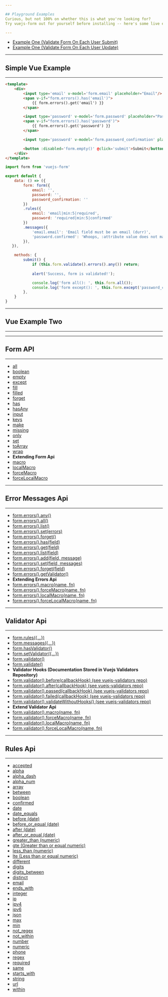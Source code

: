 ```yaml
---

## Playground Examples
Curious, but not 100% on whether this is what you're looking for?
Try vuejs-form out for yourself before installing -- here's some live examples ready for you to tinker away at! 

---
```

- [Example One (Validate Form On Each User Submit)](https://codepen.io/zhorton34/pen/zYvWZYz)
- [Example One (Validate Form On Each User Update)](https://codepen.io/zhorton34/pen/xxwaYez)
---

## Simple Vue Example

---
```html
<template>
    <div>        
        <input type='email' v-model='form.email' placeholder="Email"/>
        <span v-if="form.errors().has('email')">
            {{ form.errors().get('email') }}
        </span>

        <input type='password' v-model='form.password' placeholder="Password"/>
        <span v-if="form.errors().has('password')">
            {{ form.errors().get('password') }}
        </span>

        <input type='password' v-model='form.password_confirmation' placeholder="Confirm Password"/> 

        <button :disabled='form.empty()' @click='submit'>Submit</button>
    </div>
</template>
```
```js
import form from 'vuejs-form'

export default {
    data: () => ({
        form: form({
            email: '', 
            password: '', 
            password_confirmation: '' 
        })
        .rules({
            email: 'email|min:5|required',
            password: 'required|min:5|confirmed'
        })
        .messages({
            'email.email': 'Email field must be an email (durr)',
            'password.confirmed': 'Whoops, :attribute value does not match :confirmed value',
        }),
   }),

    methods: {
        submit() {
            if (this.form.validate().errors().any()) return;
            
            alert('Success, form is validated!');

            console.log('form all(): ', this.form.all());
            console.log('form except(): ', this.form.except('password_confirmation'));
        },
    }
}
```

---

## Vue Example Two

---


---

## Form API

---

- [all](#all)
- [boolean](#boolean)
- [empty](#empty)
- [except](#except)
- [fill](#fill)
- [filled](#filled)
- [forget](#forget)
- [has](#has)
- [hasAny](#hasany)
- [input](#input)
- [keys](#keys)
- [make](#make)
- [missing](#missing)
- [only](#only)
- [set](#set)
- [toArray](#toarray)
- [wrap](#wrap)
- **Extending Form Api**
- [macro](#macros)
- [localMacro](#macros)
- [forceMacro](#macros)
- [forceLocalMacro](#macros)

---

## Error Messages Api

---

- [form.errors().any()](#any-errors)
- [form.errors().all()](#all-errors)
- [form.errors().list()](#list-errors)
- [form.errors().set(errors)](#set-errors)
- [form.errors().forget()](#forget-errors)
- [form.errors().has(field)](#has-error)
- [form.errors().get(field)](#get-error)
- [form.errors().list(field)](#list-error)
- [form.errors().add(field, message)](#add-error)
- [form.errors().set(field, messages)](#set-field-errors)
- [form.errors().forget(field)](#forget-field)
- [form.errors().getValidator()](#get-errors-validator)
- **Extending Errors Api**
- [form.errors().macro(name, fn)](#macros)
- [form.errors().forceMacro(name, fn)](#macros)
- [form.errors().localMacro(name, fn)](#macros)
- [form.errors().forceLocalMacro(name, fn)](#macros)


---

## Validator Api

---

- [form.rules({...})](#form-register-rules)
- [form.messages({...})](#form-customize-error-messages)
- [form.hasValidator()](#form-has-validator)
- [form.setValidator({...})](#form-set-rules)
- [form.validator()](#form-validator-instance)
- [form.validate()](#validate-form-data)
- **Validator Hooks (Documentation Stored in Vuejs Validators Repository)**
- [form.validator().before(callbackHook) (see vuejs-validators repo)](https://github.com/zhorton34/vuejs-validators)
- [form.validator().after(callbackHook) (see vuejs-validators repo)](https://github.com/zhorton34/vuejs-validators)
- [form.validator().passed(callbackHook) (see vuejs-validators repo)](https://github.com/zhorton34/vuejs-validators)
- [form.validator().failed(callbackHook) (see vuejs-validators repo)](https://github.com/zhorton34/vuejs-validators)
- [form.validator().validateWithoutHooks() (see vuejs-validators repo)](https://github.com/zhorton34/vuejs-validators)
- **Extend Validator Api**
- [form.validator().macro(name, fn)](#macros)
- [form.validator().forceMacro(name, fn)](#macros)
- [form.validator().localMacro(name, fn)](#macros)
- [form.validator().forceLocalMacro(name, fn)](#macros)

---

## Rules Api

---
- [accepted](#accepted-rule)
- [alpha](#alpha-rule)
- [alpha_dash](#alpha_dash-rule)
- [alpha_num](#alpha_num-rule)
- [array](#array-rule)
- [between](#between-rule)
- [boolean](#boolean-rule)
- [confirmed](#confirmed-rule)
- [date](#date-rule)
- [date_equals](#date-equals-rule)
- [before (date)](#before-rule)
- [before_or_equal (date)](#before-or-equal-rule)
- [after (date)](#after-rule)
- [after_or_equal (date)](#after-or-equal-rule)
- [greater_than (numeric)](#greater-than-rule)
- [gte (Greater than or equal numeric)](#gte-rule)
- [less_than (numeric)](#less-then-rule)
- [lte (Less than or equal numeric)](#lte-rule)
- [different](#different-rule)
- [digits](#digits-rule)
- [digits_between](#digits_between-rule)
- [distinct](#distinct-rule)
- [email](#email-rule)
- [ends_with](#ends_with-rule)
- [integer](#integer-rule)
- [ip](#ip-rule)
- [ipv4](#ipv4-rule)
- [ipv6](#ipv6-rule)
- [json](#json-rule)
- [max](#max-rule)
- [min](#min-rule)
- [not_regex](#not_regex-rule)
- [not_within](#not_within-rule)
- [number](#number-rule)
- [numeric](#numeric-rule)
- [phone](#phone-rule)
- [regex](#regex-rule)
- [required](#required-rule)
- [same](#same-rule)
- [starts_with](#starts_with-rule)
- [string](#string-rule)
- [url](#url-rule)
- [within](#within-rule)


